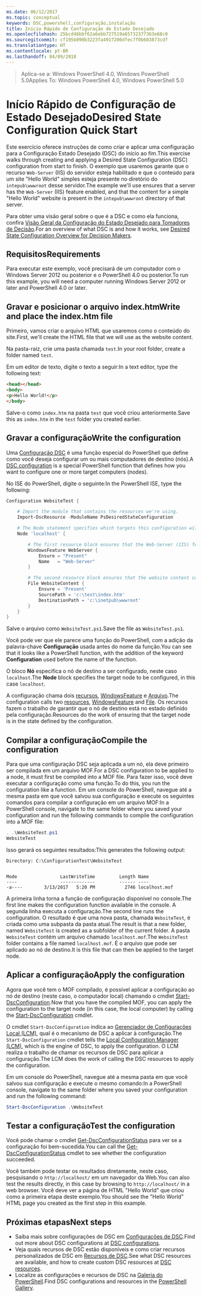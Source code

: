 ```yaml
---
ms.date: 06/12/2017
ms.topic: conceptual
keywords: DSC,powershell,configuração,instalação
title: Início Rápido de Configuração de Estado Desejado
ms.openlocfilehash: 25bcd46bbf62a6ebb727519a65732377363e68c0
ms.sourcegitcommit: cf195b090b3223fa4917206dfec7f0b603873cdf
ms.translationtype: HT
ms.contentlocale: pt-BR
ms.lasthandoff: 04/09/2018
---
```

> <span data-ttu-id="6ed14-103">Aplica-se a: Windows PowerShell 4.0, Windows PowerShell 5.0</span><span class="sxs-lookup"><span data-stu-id="6ed14-103">Applies To: Windows PowerShell 4.0, Windows PowerShell 5.0</span></span>

# <a name="desired-state-configuration-quick-start"></a><span data-ttu-id="6ed14-104">Início Rápido de Configuração de Estado Desejado</span><span class="sxs-lookup"><span data-stu-id="6ed14-104">Desired State Configuration Quick Start</span></span>

<span data-ttu-id="6ed14-105">Este exercício oferece instruções de como criar e aplicar uma configuração para a Configuração Estado Desejado (DSC) do início ao fim.</span><span class="sxs-lookup"><span data-stu-id="6ed14-105">This exercise walks through creating and applying a Desired State Configuration (DSC) configuration from start to finish.</span></span>
<span data-ttu-id="6ed14-106">O exemplo que usaremos garante que o recurso `Web-Server` (IIS) do servidor esteja habilitado e que o conteúdo para um site "Hello World" simples esteja presente no diretório do `intepub\wwwroot` desse servidor.</span><span class="sxs-lookup"><span data-stu-id="6ed14-106">The example we'll use ensures that a server has the `Web-Server` (IIS) feature enabled, and that the content for a simple "Hello World" website is present in the `intepub\wwwroot` directory of that server.</span></span>

<span data-ttu-id="6ed14-107">Para obter uma visão geral sobre o que é a DSC e como ela funciona, confira [Visão Geral da Configuração do Estado Desejado para Tomadores de Decisão](decisionMaker.md).</span><span class="sxs-lookup"><span data-stu-id="6ed14-107">For an overview of what DSC is and how it works, see [Desired State Configuration Overview for Decision Makers](decisionMaker.md).</span></span>

## <a name="requirements"></a><span data-ttu-id="6ed14-108">Requisitos</span><span class="sxs-lookup"><span data-stu-id="6ed14-108">Requirements</span></span>

<span data-ttu-id="6ed14-109">Para executar este exemplo, você precisará de um computador com o Windows Server 2012 ou posterior e o PowerShell 4.0 ou posterior.</span><span class="sxs-lookup"><span data-stu-id="6ed14-109">To run this example, you will need a computer running Windows Server 2012 or later and PowerShell 4.0 or later.</span></span>

## <a name="write-and-place-the-indexhtm-file"></a><span data-ttu-id="6ed14-110">Gravar e posicionar o arquivo index.htm</span><span class="sxs-lookup"><span data-stu-id="6ed14-110">Write and place the index.htm file</span></span>

<span data-ttu-id="6ed14-111">Primeiro, vamos criar o arquivo HTML que usaremos como o conteúdo do site.</span><span class="sxs-lookup"><span data-stu-id="6ed14-111">First, we'll create the HTML file that we will use as the website content.</span></span>

<span data-ttu-id="6ed14-112">Na pasta-raiz, crie uma pasta chamada `test`.</span><span class="sxs-lookup"><span data-stu-id="6ed14-112">In your root folder, create a folder named `test`.</span></span>

<span data-ttu-id="6ed14-113">Em um editor de texto, digite o texto a seguir:</span><span class="sxs-lookup"><span data-stu-id="6ed14-113">In a text editor, type the following text:</span></span>

```html
<head></head>
<body>
<p>Hello World!</p>
</body>
```

<span data-ttu-id="6ed14-114">Salve-o como `index.htm` na pasta `test` que você criou anteriormente.</span><span class="sxs-lookup"><span data-stu-id="6ed14-114">Save this as `index.htm` in the `test` folder you created earlier.</span></span>

## <a name="write-the-configuration"></a><span data-ttu-id="6ed14-115">Gravar a configuração</span><span class="sxs-lookup"><span data-stu-id="6ed14-115">Write the configuration</span></span>

<span data-ttu-id="6ed14-116">Uma [Configuração DSC](configurations.md) é uma função especial do PowerShell que define como você deseja configurar um ou mais computadores de destino (nós).</span><span class="sxs-lookup"><span data-stu-id="6ed14-116">A [DSC configuration](configurations.md) is a special PowerShell function that defines how you want to configure one or more target computers (nodes).</span></span>

<span data-ttu-id="6ed14-117">No ISE do PowerShell, digite o seguinte:</span><span class="sxs-lookup"><span data-stu-id="6ed14-117">In the PowerShell ISE, type the following:</span></span>

```powershell
Configuration WebsiteTest {

    # Import the module that contains the resources we're using.
    Import-DscResource -ModuleName PsDesiredStateConfiguration

    # The Node statement specifies which targets this configuration will be applied to.
    Node 'localhost' {

        # The first resource block ensures that the Web-Server (IIS) feature is enabled.
        WindowsFeature WebServer {
            Ensure = "Present"
            Name   = "Web-Server"
        }

        # The second resource block ensures that the website content copied to the website root folder.
        File WebsiteContent {
            Ensure = 'Present'
            SourcePath = 'c:\test\index.htm'
            DestinationPath = 'c:\inetpub\wwwroot'
        }
    }
}
```

<span data-ttu-id="6ed14-118">Salve o arquivo como `WebsiteTest.ps1`.</span><span class="sxs-lookup"><span data-stu-id="6ed14-118">Save the file as `WebsiteTest.ps1`.</span></span>

<span data-ttu-id="6ed14-119">Você pode ver que ele parece uma função do PowerShell, com a adição da palavra-chave **Configuração** usada antes do nome da função.</span><span class="sxs-lookup"><span data-stu-id="6ed14-119">You can see that it looks like a PowerShell function, with the addition of the keyword **Configuration** used before the name of the function.</span></span>

<span data-ttu-id="6ed14-120">O bloco **Nó** especifica o nó de destino a ser configurado, neste caso `localhost`.</span><span class="sxs-lookup"><span data-stu-id="6ed14-120">The **Node** block specifies the target node to be configured, in this case `localhost`.</span></span>

<span data-ttu-id="6ed14-121">A configuração chama dois [recursos](resources.md), [WindowsFeature](windowsFeatureResource.md) e [Arquivo](fileResource.md).</span><span class="sxs-lookup"><span data-stu-id="6ed14-121">The configuration calls two [resources](resources.md), [WindowsFeature](windowsFeatureResource.md) and [File](fileResource.md).</span></span>
<span data-ttu-id="6ed14-122">Os recursos fazem o trabalho de garantir que o nó de destino está no estado definido pela configuração.</span><span class="sxs-lookup"><span data-stu-id="6ed14-122">Resources do the work of ensuring that the target node is in the state defined by the configuration.</span></span>

## <a name="compile-the-configuration"></a><span data-ttu-id="6ed14-123">Compilar a configuração</span><span class="sxs-lookup"><span data-stu-id="6ed14-123">Compile the configuration</span></span>

<span data-ttu-id="6ed14-124">Para que uma configuração DSC seja aplicada a um nó, ela deve primeiro ser compilada em um arquivo MOF.</span><span class="sxs-lookup"><span data-stu-id="6ed14-124">For a DSC configuration to be applied to a node, it must first be compiled into a MOF file.</span></span>
<span data-ttu-id="6ed14-125">Para fazer isso, você deve executar a configuração como uma função.</span><span class="sxs-lookup"><span data-stu-id="6ed14-125">To do this, you run the configuration like a function.</span></span>
<span data-ttu-id="6ed14-126">Em um console do PowerShell, navegue até a mesma pasta em que você salvou sua configuração e execute os seguintes comandos para compilar a configuração em um arquivo MOF:</span><span class="sxs-lookup"><span data-stu-id="6ed14-126">In a PowerShell console, navigate to the same folder where you saved your configuration and run the following commands to compile the configuration into a MOF file:</span></span>

```powershell
. .\WebsiteTest.ps1
WebsiteTest
```

<span data-ttu-id="6ed14-127">Isso gerará os seguintes resultados:</span><span class="sxs-lookup"><span data-stu-id="6ed14-127">This generates the following output:</span></span>

```
Directory: C:\ConfigurationTest\WebsiteTest


Mode                LastWriteTime         Length Name
----                -------------         ------ ----
-a----        3/13/2017   5:20 PM           2746 localhost.mof
```

<span data-ttu-id="6ed14-128">A primeira linha torna a função de configuração disponível no console.</span><span class="sxs-lookup"><span data-stu-id="6ed14-128">The first line makes the configuration function available in the console.</span></span>
<span data-ttu-id="6ed14-129">A segunda linha executa a configuração.</span><span class="sxs-lookup"><span data-stu-id="6ed14-129">The second line runs the configuration.</span></span>
<span data-ttu-id="6ed14-130">O resultado é que uma nova pasta, chamada `WebsiteTest`, é criada como uma subpasta da pasta atual.</span><span class="sxs-lookup"><span data-stu-id="6ed14-130">The result is that a new folder, named `WebsiteTest` is created as a subfolder of the current folder.</span></span>
<span data-ttu-id="6ed14-131">A pasta `WebsiteTest` contém um arquivo chamado `localhost.mof`.</span><span class="sxs-lookup"><span data-stu-id="6ed14-131">The `WebsiteTest` folder contains a file named `localhost.mof`.</span></span>
<span data-ttu-id="6ed14-132">É o arquivo que pode ser aplicado ao nó de destino.</span><span class="sxs-lookup"><span data-stu-id="6ed14-132">It is this file that can then be applied to the target node.</span></span>

## <a name="apply-the-configuration"></a><span data-ttu-id="6ed14-133">Aplicar a configuração</span><span class="sxs-lookup"><span data-stu-id="6ed14-133">Apply the configuration</span></span>

<span data-ttu-id="6ed14-134">Agora que você tem o MOF compilado, é possível aplicar a configuração ao nó de destino (neste caso, o computador local) chamando o cmdlet [Start-DscConfiguration](/reference/5.1/PSDesiredStateConfiguration/Start-DscConfiguration).</span><span class="sxs-lookup"><span data-stu-id="6ed14-134">Now that you have the compiled MOF, you can apply the configuration to the target node (in this case, the local computer) by calling the [Start-DscConfiguration](/reference/5.1/PSDesiredStateConfiguration/Start-DscConfiguration) cmdlet.</span></span>

<span data-ttu-id="6ed14-135">O cmdlet `Start-DscConfiguration` indica ao [Gerenciador de Configurações Local (LCM)](metaConfig.md), qual é o mecanismo de DSC a aplicar à configuração.</span><span class="sxs-lookup"><span data-stu-id="6ed14-135">The `Start-DscConfiguration` cmdlet tells the [Local Configuration Manager (LCM)](metaConfig.md), which is the engine of DSC, to apply the configuration.</span></span>
<span data-ttu-id="6ed14-136">O LCM realiza o trabalho de chamar os recursos de DSC para aplicar a configuração.</span><span class="sxs-lookup"><span data-stu-id="6ed14-136">The LCM does the work of calling the DSC resources to apply the configuration.</span></span>

<span data-ttu-id="6ed14-137">Em um console do PowerShell, navegue até a mesma pasta em que você salvou sua configuração e execute o mesmo comando:</span><span class="sxs-lookup"><span data-stu-id="6ed14-137">In a PowerShell console, navigate to the same folder where you saved your configuration and run the following command:</span></span>

```powershell
Start-DscConfiguration .\WebsiteTest
```

## <a name="test-the-configuration"></a><span data-ttu-id="6ed14-138">Testar a configuração</span><span class="sxs-lookup"><span data-stu-id="6ed14-138">Test the configuration</span></span>

<span data-ttu-id="6ed14-139">Você pode chamar o cmdlet [Get-DscConfigurationStatus](/reference/5.1/PSDesiredStateConfiguration/Get-DscConfigurationStatus) para ver se a configuração foi bem-sucedida.</span><span class="sxs-lookup"><span data-stu-id="6ed14-139">You can call the [Get-DscConfigurationStatus](/reference/5.1/PSDesiredStateConfiguration/Get-DscConfigurationStatus) cmdlet to see whether the configuration succeeded.</span></span>

<span data-ttu-id="6ed14-140">Você também pode testar os resultados diretamente, neste caso, pesquisando o `http://localhost/` em um navegador da Web.</span><span class="sxs-lookup"><span data-stu-id="6ed14-140">You can also test the results directly, in this case by browsing to `http://localhost/` in a web browser.</span></span>
<span data-ttu-id="6ed14-141">Você deve ver a página de HTML "Hello World" que criou como a primeira etapa deste exemplo.</span><span class="sxs-lookup"><span data-stu-id="6ed14-141">You should see the "Hello World" HTML page you created as the first step in this example.</span></span>

## <a name="next-steps"></a><span data-ttu-id="6ed14-142">Próximas etapas</span><span class="sxs-lookup"><span data-stu-id="6ed14-142">Next steps</span></span>

- <span data-ttu-id="6ed14-143">Saiba mais sobre configurações de DSC em [Configurações de DSC](configurations.md).</span><span class="sxs-lookup"><span data-stu-id="6ed14-143">Find out more about DSC configurations at [DSC configurations](configurations.md).</span></span>
- <span data-ttu-id="6ed14-144">Veja quais recursos de DSC estão disponíveis e como criar recursos personalizados de DSC em [Recursos de DSC](resources.md).</span><span class="sxs-lookup"><span data-stu-id="6ed14-144">See what DSC resources are available, and how to create custom DSC resources at [DSC resources](resources.md).</span></span>
- <span data-ttu-id="6ed14-145">Localize as configurações e recursos de DSC na [Galeria do PowerShell](https://www.powershellgallery.com/).</span><span class="sxs-lookup"><span data-stu-id="6ed14-145">Find DSC configurations and resources in the [PowerShell Gallery](https://www.powershellgallery.com/).</span></span>